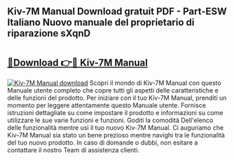 ## Kiv-7M Manual Download gratuit PDF - Part-ESW Italiano Nuovo manuale del proprietario di riparazione sXqnD

# <h2><a href="http://dfbmbgu.blite.top/?on=Kiv-7M+Manual">🔗Download 👉🔴 Kiv-7M Manual</a></h2>

[![Kiv-7M Manual download](https://i.imgur.com/lujVjoI.png)](http://dfbmbgu.blite.top/?on=Kiv-7M+Manual)
Scopri il mondo di Kiv-7M Manual con questo Manuale utente completo che copre tutti gli aspetti delle caratteristiche e delle funzioni del prodotto. Per iniziare con il tuo Kiv-7M Manual, prenditi un momento per leggere attentamente questo Manuale utente. Fornisce istruzioni dettagliate su come impostare il prodotto e informazioni su come utilizzare le sue varie funzioni e funzioni. Goditi la comodità Dell'elenco delle funzionalità mentre usi il tuo nuovo Kiv-7M Manual. Ci auguriamo che Kiv-7M Manual sia stato un bene prezioso mentre navighi tra le funzionalità del tuo nuovo prodotto. In caso di domande o dubbi, non esitare a contattare il nostro Team di assistenza clienti.
